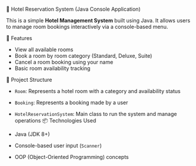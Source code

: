  🏨 Hotel Reservation System (Java Console Application)

This is a simple **Hotel Management System** built using Java. It allows users to manage room bookings interactively via a console-based menu.

🚀 Features

- View all available rooms
- Book a room by room category (Standard, Deluxe, Suite)
- Cancel a room booking using your name
- Basic room availability tracking

 📂 Project Structure

- `Room`: Represents a hotel room with a category and availability status
- `Booking`: Represents a booking made by a user
- `HotelReservationSystem`: Main class to run the system and manage operations
 📦 Technologies Used

- Java (JDK 8+)
- Console-based user input (`Scanner`)
- OOP (Object-Oriented Programming) concepts
